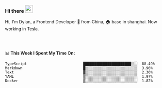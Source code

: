 ### Hi there <img src="https://media.giphy.com/media/hvRJCLFzcasrR4ia7z/giphy.gif" width="25px">

<!-- ![visitors](https://visitor-badge.glitch.me/badge?page_id=dislfyer.dislfyer) -->

Hi, I'm Dylan, a Frontend Developer 🚀 from China, 🏠 base in shanghai. Now working in Tesla.

<br/>
<br/>

📊 **This Week I Spent My Time On:**


<!--START_SECTION:waka-->

```text
TypeScript                          ██████████████████████░░░  88.49%
Markdown                            █░░░░░░░░░░░░░░░░░░░░░░░░  3.96%
Text                                ▓░░░░░░░░░░░░░░░░░░░░░░░░  2.36%
YAML                                ▒░░░░░░░░░░░░░░░░░░░░░░░░  1.97%
Docker                              ▒░░░░░░░░░░░░░░░░░░░░░░░░  1.82%
```

<!--END_SECTION:waka-->

<!--
**About Me:**
 -->
